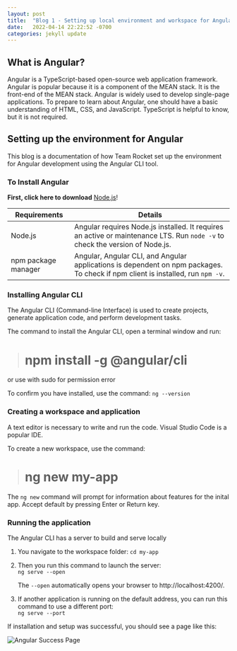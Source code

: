 ```yaml
---
layout: post
title:  "Blog 1 - Setting up local environment and workspace for Angular"
date:   2022-04-14 22:22:52 -0700
categories: jekyll update
---
```


## What is Angular?

Angular is a TypeScript-based open-source web application framework. Angular is popular because it is a component of the MEAN stack. It is the front-end of the MEAN stack. Angular is widely used to develop single-page applications. To prepare to learn about Angular, one should have a basic understanding of HTML, CSS, and JavaScript. TypeScript is helpful to know, but it is not required. 

## Setting up the environment for Angular 

This blog is a documentation of how Team Rocket set up the environment for Angular development using the Angular CLI tool. 

### To Install Angular

**First, click here to download** [Node.js](https://nodejs.org/en/download/)!

| Requirements        	| Details                                                                                                                        	|
|---------------------	|--------------------------------------------------------------------------------------------------------------------------------	|
| Node.js             	| Angular requires Node.js installed. It requires an active  or maintenance LTS. Run `node -v` to check the version of  Node.js.    	|
| npm package manager 	| Angular, Angular CLI, and Angular applications is dependent on npm packages. To check if npm client is installed, run  `npm -v`. 	|

### Installing Angular CLI

The Angular CLI (Command-line Interface) is used to create projects, generate application code, and perform development tasks.

The command to install the Angular CLI, open a terminal window and run:
> # npm install -g @angular/cli

or use with sudo for permission error

To confirm you have installed, use the command: `ng --version`

### Creating a workspace and application

A text editor is necessary to write and run the code. Visual Studio Code is a popular IDE.<br>

To create a new workspace, use the command:
> # ng new my-app

The `ng new` command will prompt for information about features for the inital app. Accept default by pressing Enter or Return key.

### Running the application 

The Angular CLI has a server to build and serve locally

1. You navigate to the workspace folder: `cd my-app`
2. Then you run this command to launch the server: <br> `ng serve --open` <br>

    The `--open` automatically opens your browser to http://localhost:4200/.  
3. If another application is running on the default address, you can run this command to use a different port: <br>`ng serve --port`<br>

If installation and setup was successful, you should see a page like this: 

![Angular Success Page](/lecure-launch-documentation.github.io/assets/images/succesful-angular-page.PNG)


